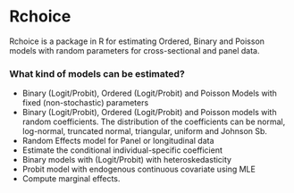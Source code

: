 # Rchoice #

Rchoice  is a package in R for estimating Ordered, Binary and Poisson models with random parameters for cross-sectional and panel data.

### What kind of models can be estimated? ###

* Binary (Logit/Probit), Ordered (Logit/Probit) and Poisson Models with fixed (non-stochastic) parameters
* Binary (Logit/Probit), Ordered (Logit/Probit) and Poisson models with random coefficients. The distribution of the coefficients can be normal, log-normal, truncated normal, triangular, uniform and Johnson Sb.
* Random Effects model for Panel or longitudinal data
* Estimate the conditional individual-specific coefficient
* Binary models with (Logit/Probit) with heteroskedasticity
* Probit model with endogenous continuous covariate using MLE
* Compute marginal effects. 